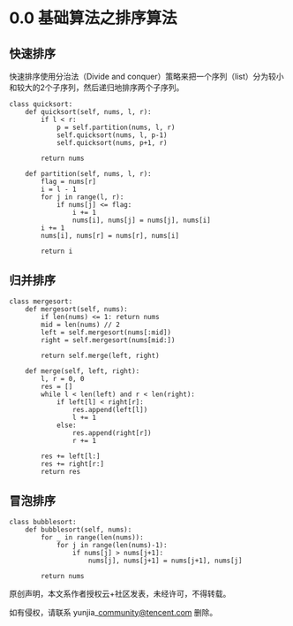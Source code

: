 # 0.0 基础算法之排序算法

## 快速排序 <a id="%E5%BF%AB%E9%80%9F%E6%8E%92%E5%BA%8F"></a>

快速排序使用分治法（Divide and conquer）策略来把一个序列（list）分为较小和较大的2个子序列，然后递归地排序两个子序列。

```text
class quicksort:
    def quicksort(self, nums, l, r):
        if l < r:
            p = self.partition(nums, l, r)
            self.quicksort(nums, l, p-1)
            self.quicksort(nums, p+1, r)

        return nums
        
    def partition(self, nums, l, r):
        flag = nums[r]
        i = l - 1
        for j in range(l, r):
            if nums[j] <= flag:
                i += 1
                nums[i], nums[j] = nums[j], nums[i]
        i += 1 
        nums[i], nums[r] = nums[r], nums[i]

        return i             
```

## 归并排序 <a id="%E5%BD%92%E5%B9%B6%E6%8E%92%E5%BA%8F"></a>

```text
class mergesort:
    def mergesort(self, nums):
        if len(nums) <= 1: return nums
        mid = len(nums) // 2
        left = self.mergesort(nums[:mid])
        right = self.mergesort(nums[mid:])

        return self.merge(left, right)

    def merge(self, left, right):
        l, r = 0, 0 
        res = []
        while l < len(left) and r < len(right):
            if left[l] < right[r]:
                res.append(left[l])
                l += 1
            else:
                res.append(right[r])
                r += 1
        
        res += left[l:]
        res += right[r:]
        return res
```

## 冒泡排序 <a id="%E5%86%92%E6%B3%A1%E6%8E%92%E5%BA%8F"></a>

```text
class bubblesort:
    def bubblesort(self, nums):
        for _ in range(len(nums)):
            for j in range(len(nums)-1):
                if nums[j] > nums[j+1]:
                    nums[j], nums[j+1] = nums[j+1], nums[j]
        
        return nums
```

原创声明，本文系作者授权云+社区发表，未经许可，不得转载。

如有侵权，请联系 yunjia\_community@tencent.com 删除。

